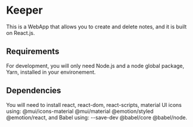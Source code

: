 # Keeper

This is a WebApp that allows you to create and delete notes, and it is built on React.js.

## Requirements

For development, you will only need Node.js and a node global package, Yarn, installed in your environement.

## Dependencies

You will need to install react, react-dom, react-scripts, material UI icons using:
@mui/icons-material @mui/material @emotion/styled @emotion/react, and Babel using: --save-dev @babel/core @babel/node.
